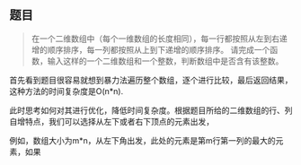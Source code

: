 ## 题目
>在一个二维数组中（每个一维数组的长度相同），每一行都按照从左到右递增的顺序排序，每一列都按照从上到下递增的顺序排序。
>请完成一个函数，输入这样的一个二维数组和一个整数，判断数组中是否含有该整数。

首先看到题目很容易就想到暴力法遍历整个数组，逐个进行比较，最后返回结果，这种方法的时间复杂度是O(n*n).

此时思考如何对其进行优化，降低时间复杂度。根据题目所给的二维数组的行、列自增特点，我们可以选择从左下或者右下顶点的元素出发，

例如，数组大小为m*n，从左下角出发，此处的元素是第m行第一列的最大的元素，如果
